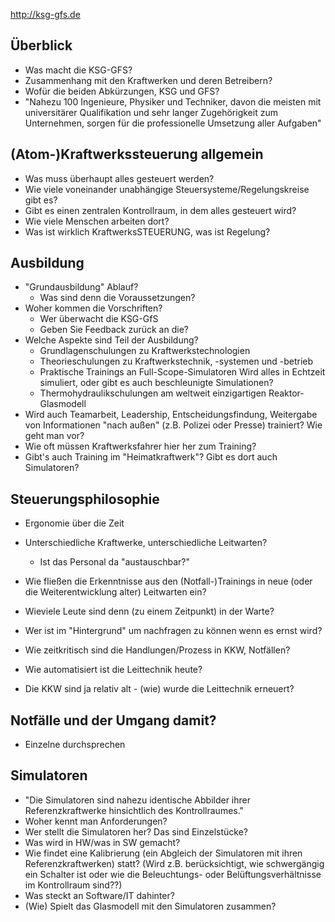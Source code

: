 http://ksg-gfs.de


Überblick
---------------------------
* Was macht die KSG-GFS?
* Zusammenhang mit den Kraftwerken und deren Betreibern?
* Wofür die beiden Abkürzungen, KSG und GFS?
* "Nahezu 100 Ingenieure, Physiker und Techniker, davon die meisten mit universitärer 
  Qualifikation und sehr langer Zugehörigkeit zum Unternehmen, sorgen für die 
  professionelle Umsetzung aller Aufgaben"
  
(Atom-)Kraftwerkssteuerung allgemein
------------------------------------
* Was muss überhaupt alles gesteuert werden? 
* Wie viele voneinander unabhängige Steuersysteme/Regelungskreise gibt es?
* Gibt es einen zentralen Kontrollraum, in dem alles gesteuert wird?
* Wie viele Menschen arbeiten dort?
* Was ist wirklich KraftwerksSTEUERUNG, was ist Regelung?

Ausbildung
---------------------
* "Grundausbildung" Ablauf?
  - Was sind denn die Voraussetzungen?
* Woher kommen die Vorschriften? 
  - Wer überwacht die KSG-GfS
  - Geben Sie Feedback zurück an die?
* Welche Aspekte sind Teil der Ausbildung?
  - Grundlagenschulungen zu Kraftwerkstechnologien
  - Theorieschulungen zu Kraftwerkstechnik, -systemen und -betrieb
  - Praktische Trainings an Full-Scope-Simulatoren
    Wird alles in Echtzeit simuliert, oder gibt es auch beschleunigte Simulationen?
  - Thermohydraulikschulungen am weltweit einzigartigen Reaktor-Glasmodell
* Wird auch Teamarbeit, Leadership, Entscheidungsfindung, Weitergabe von Informationen "nach außen" (z.B. Polizei oder Presse) trainiert?
  Wie geht man vor?
* Wie oft müssen Kraftwerksfahrer hier her zum Training?
* Gibt's auch Training im "Heimatkraftwerk"?
  Gibt es dort auch Simulatoren?


Steuerungsphilosophie
----------------------------------
* Ergonomie über die Zeit
* Unterschiedliche Kraftwerke, unterschiedliche Leitwarten?
  - Ist das Personal da "austauschbar?"

* Wie fließen die Erkenntnisse aus den (Notfall-)Trainings
  in neue (oder die Weiterentwicklung alter) Leitwarten ein?

* Wieviele Leute sind denn (zu einem Zeitpunkt) in der Warte?
* Wer ist im "Hintergrund" um nachfragen zu können wenn es ernst wird?
* Wie zeitkritisch sind die Handlungen/Prozess in KKW, Notfällen?
* Wie automatisiert ist die Leittechnik heute?
* Die KKW sind ja relativ alt - (wie) wurde die Leittechnik erneuert?


Notfälle und der Umgang damit?
----------------------------------
* Einzelne durchsprechen



Simulatoren
--------------------------------
* "Die Simulatoren sind nahezu identische Abbilder ihrer Referenzkraftwerke 
   hinsichtlich des Kontrollraumes."
* Woher kennt man Anforderungen? 
* Wer stellt die Simulatoren her? 
  Das sind Einzelstücke?
* Was wird in HW/was in SW gemacht?
* Wie findet eine Kalibrierung (ein Abgleich der Simulatoren mit ihren Referenzkraftwerken) statt? 
  (Wird z.B. berücksichtigt, wie schwergängig ein Schalter ist oder wie die Beleuchtungs- oder Belüftungsverhältnisse im Kontrollraum sind??)
* Was steckt an Software/IT dahinter?
* (Wie) Spielt das Glasmodell mit den Simulatoren zusammen?
